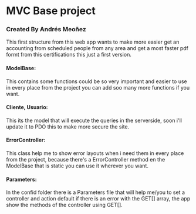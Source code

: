 # **MVC Base project**
### **Created By Andrés Meoñez**

This first structure from this web app wants to make more easier get an accounting from scheduled people from any area and get a most faster pdf formt from this certifications this just a first version.

#### ModelBase:
This contains some functions could be so very important and easier to use in every place from the project you can add soo many more functions if you want. <br>

#### Cliente, Usuario:
This its the model that will execute the queries in the serverside, soon i'll update it to PDO this to make more secure the site.

#### ErrorController:
This class help me to show error layouts when i need them in every place from the project, because there's a ErrorController method en the ModelBase that is static you can use it wherever you want.

#### Parameters:
In the confid folder there is a Parameters file that will help me/you to set a controller and action default if there is an error with the GET[] array, the app show the methods of the controller using GET[].
